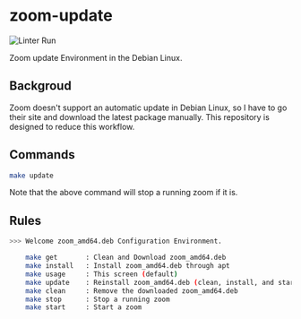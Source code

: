 # zoom-update

![Linter Run](https://github.com/jeonghanlee/zoom-update/workflows/Linter%20Run/badge.svg)

Zoom update Environment in the Debian Linux.

## Backgroud

Zoom doesn't support an automatic update in Debian Linux, so I have to go their site and download the latest package manually. This repository is designed to reduce this workflow.

## Commands

```bash
make update
```

Note that the above command will stop a running zoom if it is.

## Rules

```bash
>>> Welcome zoom_amd64.deb Configuration Environment.

    make get       : Clean and Download zoom_amd64.deb
    make install   : Install zoom_amd64.deb through apt
    make usage     : This screen (default)
    make update    : Reinstall zoom_amd64.deb (clean, install, and start)
    make clean     : Remove the downloaded zoom_amd64.deb
    make stop      : Stop a running zoom
    make start     : Start a zoom
```
